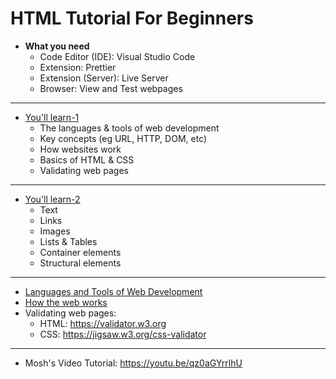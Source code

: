 # HTML Tutorial For Beginners

- **What you need**
  - Code Editor (IDE): Visual Studio Code
  - Extension: Prettier
  - Extension (Server): Live Server
  - Browser: View and Test webpages
---
- [You'll learn-1](learn1)
  - The languages & tools of web development
  - Key concepts (eg URL, HTTP, DOM, etc)
  - How websites work
  - Basics of HTML & CSS
  - Validating web pages
---
- [You'll learn-2](learn2)
  - Text
  - Links
  - Images
  - Lists & Tables
  - Container elements
  - Structural elements
---
- [Languages and Tools of Web Development](languages-and-tools-of-web-development.md)
- [How the web works](how-web-works.md)
- Validating web pages:
  - HTML: https://validator.w3.org
  - CSS: https://jigsaw.w3.org/css-validator
---
- Mosh's Video Tutorial: https://youtu.be/qz0aGYrrlhU